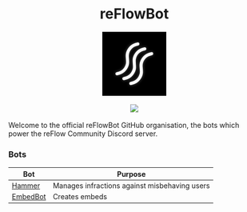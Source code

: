 <h1 align="center">reFlowBot</h1>
<p align="center"><img src="icon.png" width="128"></p>
<p align="center"><a href="https://discord.gg/reflow"><img src="https://discordapp.com/api/guilds/825947471750234152/widget.png?style=shield"></a></p>

Welcome to the official reFlowBot GitHub organisation, the bots which power the reFlow Community Discord server.

### Bots

| Bot                                                             | Purpose                                                            |
|-----------------------------------------------------------------|--------------------------------------------------------------------|
| [Hammer](https://github.com/reFlowBot/Hammer)                   | Manages infractions against misbehaving users                      |
| [EmbedBot](https://github.com/reFlowBot/EmbedBot)               | Creates embeds                                                     |